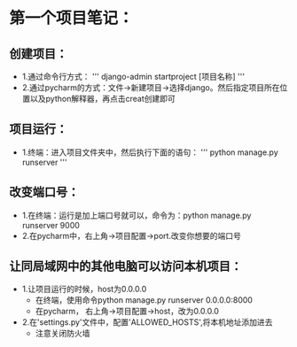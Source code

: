 # 第一个项目笔记：
## 创建项目：
- 1.通过命令行方式：
    '''
    django-admin startproject [项目名称]
    '''
- 2.通过pycharm的方式：文件->新建项目->选择django。然后指定项目所在位置以及python解释器，再点击creat创建即可


## 项目运行：
- 1.终端：进入项目文件夹中，然后执行下面的语句：
    '''
    python manage.py runserver
    '''
    
## 改变端口号：
- 1.在终端：运行是加上端口号就可以，命令为：python manage.py runserver 9000
- 2.在pycharm中，右上角->项目配置->port.改变你想要的端口号

## 让同局域网中的其他电脑可以访问本机项目：
- 1.让项目运行的时候，host为0.0.0.0
    - 在终端，使用命令python manage.py runserver 0.0.0.0:8000
    - 在pycharm， 右上角->项目配置->host，改为0.0.0.0
- 2.在'settings.py'文件中，配置'ALLOWED_HOSTS',将本机地址添加进去
    - 注意关闭防火墙
    
